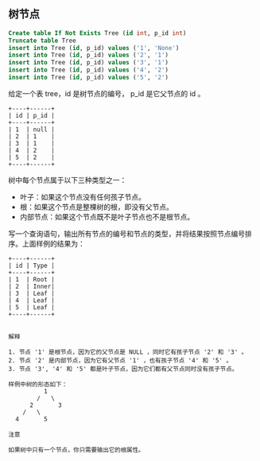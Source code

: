 ## 树节点

```sql
Create table If Not Exists Tree (id int, p_id int)
Truncate table Tree
insert into Tree (id, p_id) values ('1', 'None')
insert into Tree (id, p_id) values ('2', '1')
insert into Tree (id, p_id) values ('3', '1')
insert into Tree (id, p_id) values ('4', '2')
insert into Tree (id, p_id) values ('5', '2')
```

给定一个表 tree，id 是树节点的编号， p_id 是它父节点的 id 。

```
+----+------+
| id | p_id |
+----+------+
| 1  | null |
| 2  | 1    |
| 3  | 1    |
| 4  | 2    |
| 5  | 2    |
+----+------+
```

树中每个节点属于以下三种类型之一：

* 叶子：如果这个节点没有任何孩子节点。
* 根：如果这个节点是整棵树的根，即没有父节点。
* 内部节点：如果这个节点既不是叶子节点也不是根节点。


写一个查询语句，输出所有节点的编号和节点的类型，并将结果按照节点编号排序。上面样例的结果为：
```
+----+------+
| id | Type |
+----+------+
| 1  | Root |
| 2  | Inner|
| 3  | Leaf |
| 4  | Leaf |
| 5  | Leaf |
+----+------+


解释

1. 节点 '1' 是根节点，因为它的父节点是 NULL ，同时它有孩子节点 '2' 和 '3' 。
2. 节点 '2' 是内部节点，因为它有父节点 '1' ，也有孩子节点 '4' 和 '5' 。
3. 节点 '3', '4' 和 '5' 都是叶子节点，因为它们都有父节点同时没有孩子节点。

样例中树的形态如下：
          1
        /   \
      2       3
    /   \
  4       5

注意

如果树中只有一个节点，你只需要输出它的根属性。
```